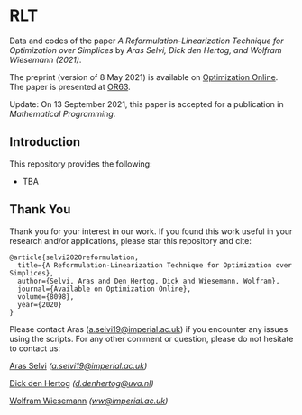 # RLT
Data and codes of the paper _A Reformulation-Linearization Technique for Optimization over Simplices_ by _Aras Selvi, Dick den Hertog, and Wolfram Wiesemann (2021)_.

The preprint (version of 8 May 2021) is available on [Optimization Online](http://www.optimization-online.org/DB_FILE/2020/11/8098.pdf). The paper is presented at [OR63](https://www.theorsociety.com/events/annual-conference/).

Update: On 13 September 2021, this paper is accepted for a publication in _Mathematical Programming_. 

## Introduction
This repository provides the following:
- TBA


## Thank You
Thank you for your interest in our work. If you found this work useful in your research and/or applications, please star this repository and cite:
```
@article{selvi2020reformulation,
  title={A Reformulation-Linearization Technique for Optimization over Simplices},
  author={Selvi, Aras and Den Hertog, Dick and Wiesemann, Wolfram},
  journal={Available on Optimization Online},
  volume={8098},
  year={2020}
}
```
Please contact Aras (a.selvi19@imperial.ac.uk) if you encounter any issues using the scripts. For any other comment or question, please do not hesitate to contact us:

[Aras Selvi](https://www.imperial.ac.uk/people/a.selvi19) _(a.selvi19@imperial.ac.uk)_

[Dick den Hertog](https://www.uva.nl/en/profile/h/e/d.denhertog/d.den-hertog.html) _(d.denhertog@uva.nl)_

[Wolfram Wiesemann](http://wp.doc.ic.ac.uk/wwiesema) _(ww@imperial.ac.uk)_

